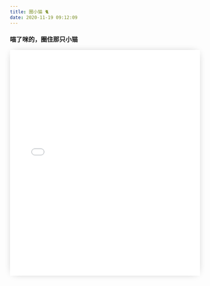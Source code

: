 ```yaml
---
title: 圈小猫 🐈
date: 2020-11-19 09:12:09
---
```


### 喵了咪的，圈住那只小猫

<iframe src="/CatchTheCat/htmlCode/index.html" height="600px" width="100%" scrolling="auto" frameborder="0" style="box-shadow: 0px 0px 20px -10px #888;">
</iframe>